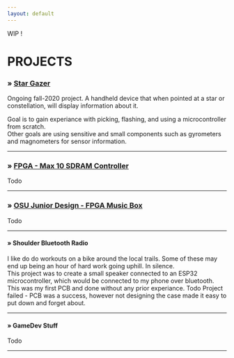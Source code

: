 ```yaml
---
layout: default
---
```

WIP !

# PROJECTS

### » [Star Gazer](https://github.com/Muellegr/Star_Gazer)
Ongoing fall-2020 project.
A handheld device that when pointed at a star or constellation, will display information about it.

Goal is to gain experiance with picking, flashing, and using a microcontroller from scratch.  
Other goals are using sensitive and small components such as gyrometers and magnometers for sensor information.

* * *

### » [FPGA - Max 10 SDRAM Controller](https://github.com/Muellegr/FPGA-Max10-SDRAM-Project-1)
Todo 
* * *

### » [OSU Junior Design - FPGA Music Box ](https://github.com/Muellegr/MusicBox-Quartus-Project)
Todo
* * *

#### » Shoulder Bluetooth Radio
I like do do workouts on a bike around the local trails.  Some of these may end up being an hour of hard work going uphill.  In silence.  
This project was to create a small speaker connected to an ESP32 microcontroller, which would be connected to my phone over bluetooth.
This was my first PCB and done without any prior experiance.
Todo
Project failed - PCB was a success, however not designing the case made it easy to put down and forget about.
* * *

#### » GameDev Stuff
Todo
* * *